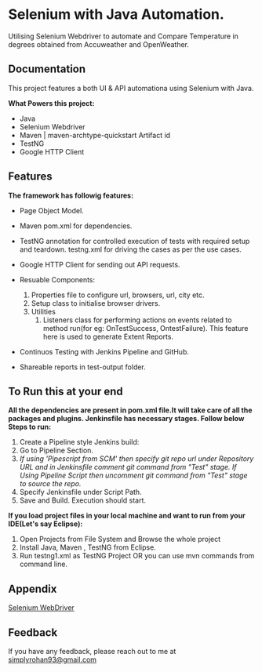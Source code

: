 
# Selenium with Java Automation.

Utilising Selenium Webdriver to automate and Compare Temperature in degrees obtained from Accuweather and OpenWeather.


## Documentation
This project features a both UI & API automationa using Selenium with Java.

**What Powers this project:**
* Java 
* Selenium Webdriver
* Maven | maven-archtype-quickstart Artifact id 
* TestNG
* Google HTTP Client

  
## Features

**The framework has followig features:**
* Page Object Model.
* Maven pom.xml for dependencies.
* TestNG annotation for controlled execution of tests with required setup and teardown. testng.xml for driving the cases as per the use cases.
* Google HTTP Client for sending out API requests.
* Resuable Components: 
  1. Properties file to configure url, browsers, url, city etc.
  2. Setup class to initialise browser drivers.
  3. Utilities
      1. Listeners class for performing actions on events related to method run(for eg: OnTestSuccess, OntestFailure). This feature here is used to generate Extent Reports.
      
* Continuos Testing with Jenkins Pipeline and GitHub.
* Shareable reports in test-output folder.

  
## To Run this at your end

**All the dependencies are present in pom.xml file.It will take care of all the packages and plugins.
Jenkinsfile has necessary stages. Follow below Steps to run:**
1. Create a Pipeline style Jenkins build:
2. Go to Pipeline Section.
3.  _If using 'Pipescript from SCM' then specify git repo url  under Repository URL and in Jenkinsfile comment git command from "Test" stage._
    _If Using Pipeline Script then uncomment git command from "Test" stage to source the repo._
4. Specify Jenkinsfile under Script Path.
5. Save and Build. Execution should start.

**If you load project files in your local machine and want to run from your IDE(Let's say Eclipse):**
1. Open Projects from File System and Browse the whole project
2. Install Java, Maven , TestNG from Eclipse.
3. Run testng1.xml as TestNG Project OR you can use mvn commands from command line.

  
## Appendix

[Selenium WebDriver](https://www.selenium.dev/documentation/)

  
## Feedback

If you have any feedback, please reach out to me at simplyrohan93@gmail.com

  

